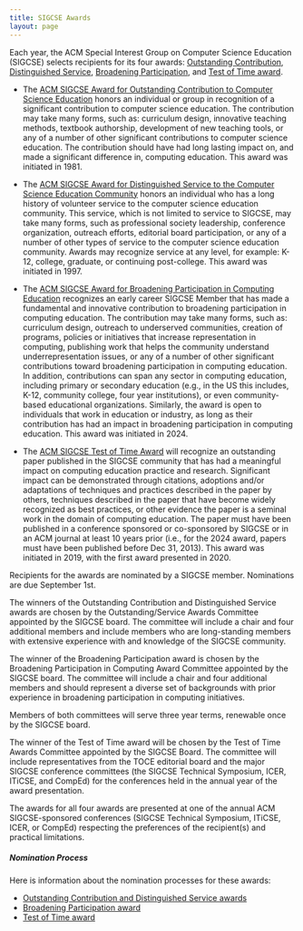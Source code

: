 ```yaml
---
title: SIGCSE Awards
layout: page
---
```


Each year, the ACM Special Interest Group on Computer Science Education (SIGCSE) selects recipients for its four awards: [Outstanding Contribution](outstanding.html), [Distinguished Service](lifetime.html), [Broadening Participation](broadening.html), and [Test of Time award](test-of-time.html).

* The [ACM SIGCSE Award for Outstanding Contribution to Computer Science Education](outstanding.html) honors an individual or group in recognition of a significant contribution to computer science education. The contribution may take many forms, such as: curriculum design, innovative teaching methods, textbook authorship, development of new teaching tools, or any of a number of other significant contributions to computer science education. The contribution should have had long lasting impact on, and made a significant difference in, computing education. This award was initiated in 1981.


* The [ACM SIGCSE Award for Distinguished Service to the Computer Science Education Community](lifetime.html) honors an individual who has a long history of volunteer service to the computer science education community. This service, which is not limited to service to SIGCSE, may take many forms, such as professional society leadership, conference organization, outreach efforts, editorial board participation, or any of a number of other types of service to the computer science education community. Awards may recognize service at any level, for example: K-12, college, graduate, or continuing post-college. This award was initiated in 1997.

* The [ACM SIGCSE Award for Broadening Participation in Computing Education](broadening.html) recognizes an early career SIGCSE Member that has made a fundamental and innovative contribution to broadening participation in computing education. The contribution may take many forms, such as: curriculum design, outreach to underserved communities, creation of programs, policies or initiatives that increase representation in computing, publishing work that helps the community understand underrepresentation issues, or any of a number of other significant contributions toward broadening participation in computing education. In addition, contributions can span any sector in computing education, including primary or secondary education (e.g., in the US this includes, K-12, community college, four year institutions), or even community-based educational organizations. Similarly, the award is open to individuals that work in education or industry, as long as their contribution has had an impact in broadening participation in computing education. This award was initiated in 2024.


* The [ACM SIGCSE Test of Time Award](test-of-time.html) will recognize an outstanding paper published in the SIGCSE community that has had a meaningful impact on computing education practice and research. Significant impact can be demonstrated through citations, adoptions and/or adaptations of techniques and practices described in the paper by others, techniques described in the paper that have become widely recognized as best practices, or other evidence the paper is a seminal work in the domain of computing education. The paper must have been published in a conference sponsored or co-sponsored by SIGCSE or in an ACM journal at least 10 years prior (i.e., for the 2024 award, papers must have been published before Dec 31, 2013). This award was initiated in 2019, with the first award presented in 2020.


Recipients for the awards are nominated by a SIGCSE member. Nominations are due September 1st. 

The winners of the Outstanding Contribution and Distinguished Service awards are chosen by the Outstanding/Service Awards Committee appointed by the SIGCSE board. The committee will include a chair and four additional members and include members who are long-standing members with extensive experience with and knowledge of the SIGCSE community. 

The winner of the Broadening Participation award is chosen by the Broadening Participation in Computing Award Committee appointed by the SIGCSE board. The committee will include a chair and four additional members and should represent a diverse set of backgrounds with prior experience in broadening participation in computing initiatives.

Members of both committees will serve three year terms, renewable once by the SIGCSE board. 

The winner of the Test of Time award will be chosen by the Test of Time Awards Committee appointed by the SIGCSE Board. The committee will include representatives from the TOCE editorial board and the major SIGCSE conference committees (the SIGCSE Technical Symposium, ICER, ITiCSE, and CompEd) for the conferences held in the annual year of the award presentation.

The awards for all four awards are presented at one of the annual ACM SIGCSE-sponsored conferences (SIGCSE Technical Symposium, ITiCSE, ICER, or CompEd) respecting the preferences of the recipient(s) and practical limitations.

##### Nomination Process
Here is information about the nomination processes for these awards:

* [Outstanding Contribution and Distinguished Service awards](outstanding-and-lifetime-nomination.html)
* [Broadening Participation award](broadening-nomination.html)
* [Test of Time award](test-of-time-nomination.html)

